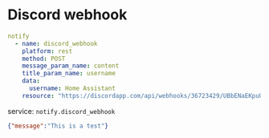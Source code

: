 # Discord webhook

```yaml
notify
  - name: discord_webhook
    platform: rest
    method: POST
    message_param_name: content
    title_param_name: username
    data:
      username: Home Assistant
    resource: "https://discordapp.com/api/webhooks/36723429/UBbENaEKpuUHOWs3wBjAiq2Ribcf74688fcn6n8748M9y0p7KD7C-YJ"
```

service: `notify.discord_webhook`

```json
{"message":"This is a test"}
```